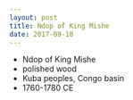 ```yaml
---
layout: post
title: Ndop of King Mishe
date: 2017-09-10
---
```


* Ndop of King Mishe
* polished wood
* Kuba peoples, Congo basin
* 1760-1780 CE
